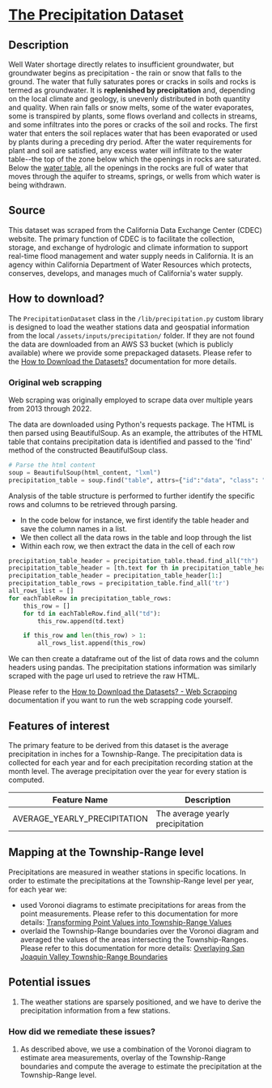 # [The Precipitation Dataset](https://cdec.water.ca.gov/reportapp/javareports?name=PRECIPMON")
## Description
Well Water shortage directly relates to insufficient groundwater, but groundwater begins as precipitation - the rain or 
snow that falls to the ground. The water that fully saturates pores or cracks in soils and rocks is termed as 
groundwater. It is **replenished by precipitation** and, depending on the local climate and geology, is unevenly 
distributed  in both quantity and quality. When rain falls or snow melts, some of the water evaporates, some is 
transpired by plants, some flows overland and collects in streams, and some infiltrates into the pores or cracks of the 
soil and rocks. The first water that enters the soil replaces water that has been evaporated or used by plants during a 
preceding dry period. After the water requirements  for plant and soil are satisfied, any excess water will infiltrate 
to the water table--the top of the zone below which the openings in rocks are saturated. Below the 
[water table](https://pubs.usgs.gov/gip/gw/how_a.html), all the openings in  the rocks are full of water that moves 
through the aquifer to streams, springs, or wells from which water is being withdrawn.

## Source
This dataset was scraped from the California Data Exchange Center (CDEC) website. The primary function of CDEC is to 
facilitate the collection, storage, and exchange of hydrologic and climate information to support real-time flood 
management and water supply needs in California. It is an agency within California Department of Water Resources 
which protects, conserves, develops, and manages much of California's water supply.

## How to download?
The `PrecipitationDataset` class in the `/lib/precipitation.py` custom library is designed to load the weather stations
data and geospatial information from the local `/assets/inputs/precipitation/` folder. If they are not found the data
are downloaded from an AWS S3 bucket (which is publicly available) where we provide some prepackaged datasets. Please 
refer to the [How to Download the Datasets?](doc/assets/download.md) documentation for more details.

### Original web scrapping
Web scraping was originally employed to scrape data over multiple years from 2013 through 2022. 

The data are downloaded using Python's requests package. The HTML is then parsed using BeautifulSoup. As an example, 
the attributes of the HTML table that contains precipitation data is identified and passed to the 'find' method of the 
constructed BeautifulSoup class.

```python
# Parse the html content
soup = BeautifulSoup(html_content, "lxml")
precipitation_table = soup.find("table", attrs={"id":"data", "class": "data"})  
```

Analysis of the table structure is performed to further identify the specific rows and columns to be retrieved through 
parsing. 
- In the code below for instance, we first identify the table header and save the column names in a list. 
- We then collect all the data rows in the table and loop through the list
- Within each row, we then extract the data in the cell of each row

```python
precipitation_table_header = precipitation_table.thead.find_all("th")  
precipitation_table_header = [th.text for th in precipitation_table_header]
precipitation_table_header = precipitation_table_header[1:]
precipitation_table_rows = precipitation_table.find_all('tr')
all_rows_list = []
for eachTableRow in precipitation_table_rows:
    this_row = []
    for td in eachTableRow.find_all("td"):
        this_row.append(td.text)

    if this_row and len(this_row) > 1:
        all_rows_list.append(this_row)
```

We can then create a dataframe out of the list of data rows and the column headers using pandas. The precipitation 
stations information was similarly scraped with the page url used to retrieve the raw HTML.

Please refer to the
[How to Download the Datasets? - Web Scrapping](doc/assets/download.mdweb-scraping) documentation if you want to run
the web scrapping code yourself.

## Features of interest
The primary feature to be derived from this dataset is the average precipitation in inches for a Township-Range.
The precipitation data is collected for each year and for each precipitation recording station at the month level. The 
average precipitation over the year for every station is computed. 

| Feature Name                 | Description                      |
|------------------------------|----------------------------------|
| AVERAGE_YEARLY_PRECIPITATION | The average yearly precipitation |

## Mapping at the Township-Range level
Precipitations are measured in weather stations in specific locations. In order to estimate the precipitations at the 
Township-Range level per year, for each year we:
* used Voronoi diagrams to estimate precipitations for areas from the point measurements. Please refer to this
documentation for more details: 
[Transforming Point Values into Township-Range Values](doc/etl/from_point_to_region_values.md)
* overlaid the Township-Range boundaries over the Voronoi diagram and averaged the values of the areas intersecting
the Township-Ranges. Please refer to this documentation for more details: 
[Overlaying San Joaquin Valley Township-Range Boundaries](doc/etl/township_overlay.md)
## Potential issues
1. The weather stations are sparsely positioned, and we have to derive the precipitation information from a few stations.
### How did we remediate these issues?
1. As described above, we use a combination of the Voronoi diagram to estimate area measurements, overlay of the 
Township-Range boundaries and compute the average to estimate the precipitation at the Township-Range level. 